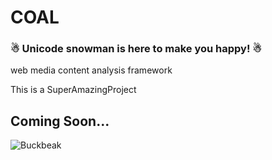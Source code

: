 # COAL

### ☃ Unicode snowman is here to make you happy! ☃

web media content analysis framework

This is a SuperAmazingProject

## Coming Soon...
![Buckbeak](https://media.giphy.com/media/6KRKpZAZK7THO/giphy.gif)
